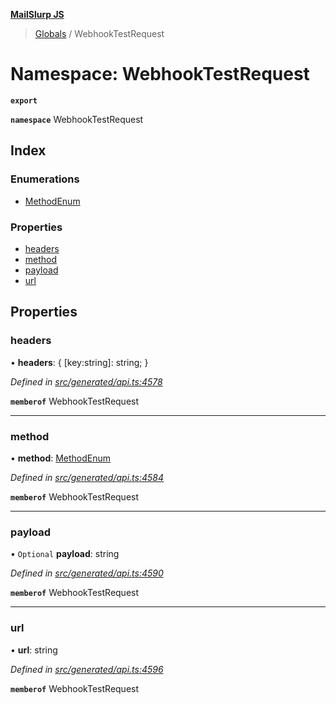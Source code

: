 **[MailSlurp JS](../README.md)**

> [Globals](../README.md) / WebhookTestRequest

# Namespace: WebhookTestRequest

**`export`** 

**`namespace`** WebhookTestRequest

## Index

### Enumerations

* [MethodEnum](../enums/webhooktestrequest.methodenum.md)

### Properties

* [headers](webhooktestrequest.md#headers)
* [method](webhooktestrequest.md#method)
* [payload](webhooktestrequest.md#payload)
* [url](webhooktestrequest.md#url)

## Properties

### headers

•  **headers**: { [key:string]: string;  }

*Defined in [src/generated/api.ts:4578](https://github.com/mailslurp/mailslurp-client/blob/fb74c9f/src/generated/api.ts#L4578)*

**`memberof`** WebhookTestRequest

___

### method

•  **method**: [MethodEnum](../enums/webhooktestrequest.methodenum.md)

*Defined in [src/generated/api.ts:4584](https://github.com/mailslurp/mailslurp-client/blob/fb74c9f/src/generated/api.ts#L4584)*

**`memberof`** WebhookTestRequest

___

### payload

• `Optional` **payload**: string

*Defined in [src/generated/api.ts:4590](https://github.com/mailslurp/mailslurp-client/blob/fb74c9f/src/generated/api.ts#L4590)*

**`memberof`** WebhookTestRequest

___

### url

•  **url**: string

*Defined in [src/generated/api.ts:4596](https://github.com/mailslurp/mailslurp-client/blob/fb74c9f/src/generated/api.ts#L4596)*

**`memberof`** WebhookTestRequest
